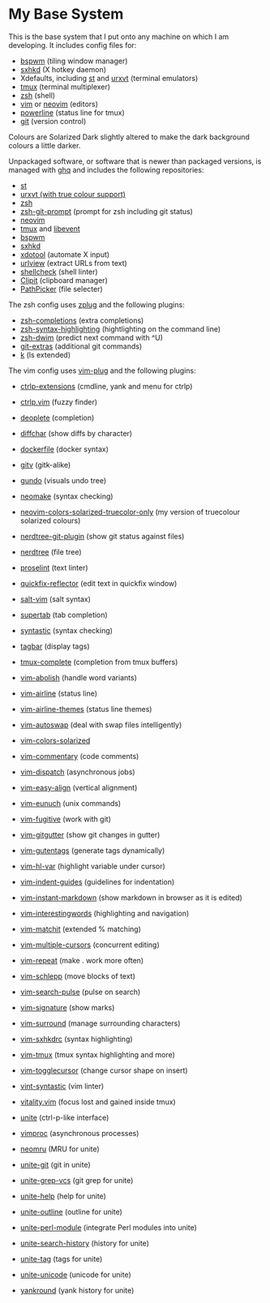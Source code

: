# My Base System

This is the base system that I put onto any machine on which I am developing.
It includes config files for:

* [bspwm](https://github.com/baskerville/bspwm) (tiling window manager)
* [sxhkd](https://github.com/baskerville/sxhkd) (X hotkey daemon)
* Xdefaults, including [st](http://st.suckless.org/) and
  [urxvt](http://software.schmorp.de/pkg/rxvt-unicode.html) (terminal emulators)
* [tmux](https://tmux.github.io/) (terminal multiplexer)
* [zsh](http://www.zsh.org/) (shell)
* [vim](http://www.vim.org/) or [neovim](https://github.com/neovim/neovim)
  (editors)
* [powerline](https://github.com/powerline/powerline) (status line for tmux)
* [git](http://www.git-scm.com/) (version control)

Colours are Solarized Dark slightly altered to make the dark background colours
a little darker.

Unpackaged software, or software that is newer than packaged versions, is
managed with [ghq](https://github.com/motemen/ghq) and includes the following
repositories:

* [st](http://git.suckless.org/st/)
* [urxvt (with true colour support)](https://github.com/spudowiar/rxvt-unicode)
* [zsh](git://zsh.git.sf.net/gitroot/zsh/zsh)
* [zsh-git-prompt](https://github.com/olivierverdier/zsh-git-prompt) (prompt for
  zsh including git status)
* [neovim](https://github.com/neovim/neovim)
* [tmux](https://github.com/tmux/tmux) and
  [libevent](https://github.com/libevent/libevent)
* [bspwm](https://github.com/baskerville/bspwm)
* [sxhkd](https://github.com/baskerville/sxhkd)
* [xdotool](https://github.com/jordansissel/xdotool) (automate X input)
* [urlview](https://github.com/sigpipe/urlview) (extract URLs from text)
* [shellcheck](https://github.com/koalaman/shellcheck) (shell linter)
* [Clipit](https://github.com/shantzu/ClipIt) (clipboard manager)
* [PathPicker](https://github.com/facebook/PathPicker) (file selecter)

The zsh config uses [zplug](https://github.com/b4b4r07/zplug) and the following
plugins:

* [zsh-completions](https://github.com/zsh-users/zsh-completions) (extra
  completions)
* [zsh-syntax-highlighting](https://github.com/zsh-users/zsh-syntax-highlighting)
  (hightlighting on the command line)
* [zsh-dwim](https://github.com/oknowton/zsh-dwim) (predict next command with ^U)
* [git-extras](https://github.com/tj/git-extras) (additional git commands)
* [k](https://github.com/supercrabtree/k) (ls extended)

The vim config uses [vim-plug](https://github.com/junegunn/vim-plug) and the
following plugins:

* [ctrlp-extensions](https://github.com/sgur/ctrlp-extensions) (cmdline, yank
  and menu for ctrlp)
* [ctrlp.vim](https://github.com/ctrlpvim/ctrlp.vim) (fuzzy finder)
* [deoplete](https://github.com/Shougo/deoplete.nvim) (completion)
* [diffchar](https://github.com/vim-scripts/diffchar.vim) (show diffs by
  character)
* [dockerfile](https://github.com/honza/dockerfile) (docker syntax)
* [gitv](https://github.com/gregsexton/gitv) (gitk-alike)
* [gundo](https://github.com/sjl/gundo.vim) (visuals undo tree)
* [neomake](https://github.com/benekastah/neomake) (syntax checking)
* [neovim-colors-solarized-truecolor-only](https://github.com/pjcj/neovim-colors-solarized-truecolor-only)
  (my version of truecolour solarized colours)
* [nerdtree-git-plugin](https://github.com/Xuyuanp/nerdtree-git-plugin) (show
  git status against files)
* [nerdtree](https://github.com/scrooloose/nerdtree) (file tree)
* [proselint](https://github.com/amperser/proselint) (text linter)
* [quickfix-reflector](https://github.com/stefandtw/quickfix-reflector.vim)
  (edit text in quickfix window)
* [salt-vim](https://github.com/saltstack/salt-vim) (salt syntax)
* [supertab](https://github.com/ervandew/supertab) (tab completion)
* [syntastic](https://github.com/scrooloose/syntastic) (syntax checking)
* [tagbar](https://github.com/majutsushi/tagbar) (display tags)
* [tmux-complete](https://github.com/wellle/tmux-complete.vim) (completion from
  tmux buffers)
* [vim-abolish](https://github.com/tpope/vim-abolish) (handle word variants)
* [vim-airline](https://github.com/vim-airline/vim-airline) (status line)
* [vim-airline-themes](https://github.com/vim-airline/vim-airline-themes)
  (status line themes)
* [vim-autoswap](https://github.com/gioele/vim-autoswap) (deal with swap files
  intelligently)
* [vim-colors-solarized](https://github.com/altercation/vim-colors-solarized)
* [vim-commentary](https://github.com/tpope/vim-commentary) (code comments)
* [vim-dispatch](https://github.com/tpope/vim-dispatch) (asynchronous jobs)
* [vim-easy-align](https://github.com/junegunn/vim-easy-align) (vertical
  alignment)
* [vim-eunuch](https://github.com/tpope/vim-eunuch) (unix commands)
* [vim-fugitive](https://github.com/tpope/vim-fugitive) (work with git)
* [vim-gitgutter](https://github.com/airblade/vim-gitgutter) (show git changes
  in gutter)
* [vim-gutentags](https://github.com/ludovicchabant/vim-gutentags) (generate
  tags dynamically)
* [vim-hl-var](https://github.com/pjcj/vim-hl-var) (highlight variable under
  cursor)
* [vim-indent-guides](https://github.com/nathanaelkane/vim-indent-guides)
  (guidelines for indentation)
* [vim-instant-markdown](https://github.com/suan/vim-instant-markdown) (show
  markdown in browser as it is edited)
* [vim-interestingwords](https://github.com/vasconcelloslf/vim-interestingwords)
  (highlighting and navigation)
* [vim-matchit](https://github.com/Spaceghost/vim-matchit) (extended % matching)
* [vim-multiple-cursors](https://github.com/terryma/vim-multiple-cursors)
  (concurrent editing)
* [vim-repeat](https://github.com/tpope/vim-repeat) (make . work more often)
* [vim-schlepp](https://github.com/zirrostig/vim-schlepp) (move blocks of text)
* [vim-search-pulse](https://github.com/inside/vim-search-pulse) (pulse on
  search)
* [vim-signature](https://github.com/kshenoy/vim-signature) (show marks)
* [vim-surround](https://github.com/tpope/vim-surround) (manage surrounding
  characters)
* [vim-sxhkdrc](https://github.com/baskerville/vim-sxhkdrc) (syntax
  highlighting)
* [vim-tmux](https://github.com/tmux-plugins/vim-tmux) (tmux syntax highlighting
  and more)
* [vim-togglecursor](https://github.com/jszakmeister/vim-togglecursor) (change
  cursor shape on insert)
* [vint-syntastic](https://github.com/todesking/vint-syntastic) (vim linter)
* [vitality.vim](https://github.com/akracun/vitality.vim) (focus lost and gained
  inside tmux)


* [unite](https://github.com/Shougo/unite.vim) (ctrl-p-like interface)
* [vimproc](https://github.com/Shougo/vimproc.vim) (asynchronous processes)


* [neomru](https://github.com/Shougo/neomru.vim) (MRU for unite)
* [unite-git](https://github.com/yuku-t/unite-git) (git in unite)
* [unite-grep-vcs](https://github.com/lambdalisue/unite-grep-vcs) (git grep for
  unite)
* [unite-help](https://github.com/Shougo/unite-help) (help for unite)
* [unite-outline](https://github.com/Shougo/unite-outline) (outline for unite)
* [unite-perl-module](https://github.com/soh335/unite-perl-module) (integrate
  Perl modules into unite)
* [unite-search-history](https://github.com/mpendse/unite-search-history)
  (history for unite)
* [unite-tag](https://github.com/tsukkee/unite-tag) (tags for unite)
* [unite-unicode](https://github.com/sanford1/unite-unicode) (unicode for unite)
* [yankround](https://github.com/LeafCage/yankround.vim) (yank history for
  unite)
